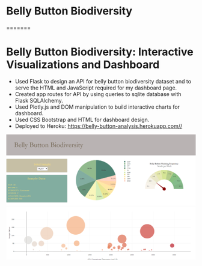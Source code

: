 
# Belly Button Biodiversity
=======
# Belly Button Biodiversity: Interactive Visualizations and Dashboard
- Used Flask to design an API for belly button biodiversity dataset and to serve the HTML and JavaScript required for my dashboard page. 
- Created app routes for API by using queries to sqlite database with Flask SQLAlchemy.
- Used Plotly.js and DOM manipulation to build interactive charts for dashboard.
- Used CSS Bootstrap and HTML for dashboard design.
- Deployed to Heroku: https://belly-button-analysis.herokuapp.com//

![png](github_img/webpage1.PNG)
![png](github_img/webpage2.PNG)
